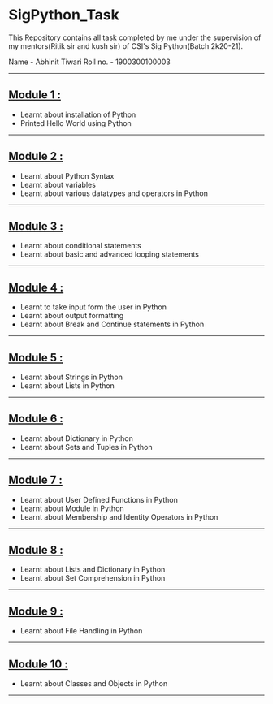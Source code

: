 # SigPython_Task
This Repository contains all task completed by me under the supervision of my mentors(Ritik sir and kush sir) of CSI's Sig Python(Batch 2k20-21).

Name - Abhinit Tiwari
Roll no. - 1900300100003

---

<!-- OL -->
## [Module 1 : ](https://github.com/Abhinittiwari7/SigPython_Task.git/tree/main/Module_1)
<!-- UL -->
* Learnt about installation of Python
* Printed Hello World using Python

---

<!-- OL -->
##  [Module 2 : ](https://github.com/Abhinittiwari7/SigPython_Task.git/tree/main/Module_2)
<!-- UL -->
* Learnt about Python Syntax
* Learnt about variables
* Learnt about various datatypes and operators in Python

--- 

<!-- OL -->
##  [Module 3 : ](https://github.com/Abhinittiwari7/SigPython_Task.git/tree/main/Module_3)
<!-- UL -->
* Learnt about conditional statements
* Learnt about basic and advanced looping statements

---

<!-- OL -->
##  [Module 4 : ](https://github.com/Abhinittiwari7/SigPython_Task.git/tree/main/Module_4)
<!-- UL -->
* Learnt to take input form the user in Python
* Learnt about output formatting
* Learnt about Break and Continue statements in Python

---

<!-- OL -->
##  [Module 5 : ](https://github.com/Abhinittiwari7/SigPython_Task.git/tree/main/Module_5)
<!-- UL -->
* Learnt about Strings in Python
* Learnt about Lists in Python

---

<!-- OL -->
##  [Module 6 : ](https://github.com/Abhinittiwari7/SigPython_Task.git/tree/main/Module_6)
<!-- UL -->
* Learnt about Dictionary in Python
* Learnt about Sets and Tuples in Python

---

<!-- OL -->
##  [Module 7 : ](https://github.com/Abhinittiwari7/SigPython_Task.git/tree/main/Module_7)
<!-- UL -->
* Learnt about User Defined Functions in Python
* Learnt about Module in Python
* Learnt about Membership and Identity Operators in Python

---

<!-- OL -->
##  [Module 8 : ](https://github.com/Abhinittiwari7/SigPython_Task.git/tree/main/Module_8)
<!-- UL -->
* Learnt about Lists and Dictionary in Python
* Learnt about Set Comprehension in Python

---

<!-- OL -->
##  [Module 9 : ](https://github.com/Abhinittiwari7/SigPython_Task.git/tree/main/Module_9)
<!-- UL -->
* Learnt about File Handling in Python

---

<!-- OL -->
##  [Module 10 : ](https://github.com/Abhinittiwari7/SigPython_Task.git/tree/main/Module_10)
<!-- UL -->
* Learnt about Classes and Objects in Python

---